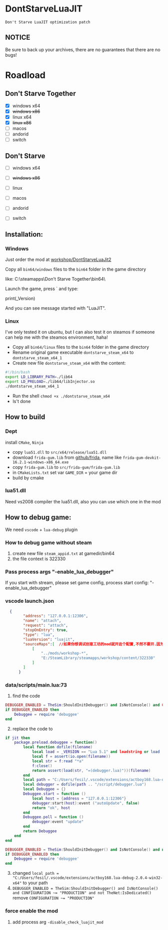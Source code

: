 # DontStarveLuaJIT
	Don't Starve LuaJIT optimization patch

##  NOTICE

Be sure to back up your archives, there are no guarantees that there are no bugs!

# Roadload

## Don't Starve Together

- [x] windows x64
- [x] ~~windows x86~~
- [x] linux x64
- [x] ~~linux x86~~
- [ ] macos
- [ ] andorid
- [ ] switch

## Don't Starve 

- [ ] windows x64
- [ ] ~~windows x86~~
- [ ] linux 
- [ ] macos
- [ ] andorid
- [ ] switch


## Installation: 

### Windows
Just order the mod at [workshop/DontStarveLuaJit2](https://steamcommunity.com/sharedfiles/filedetails/?id=3010545764)

Copy all `bin64/windows` files to the `bin64` folder in the game directory

like: C:\\steamapps\\Don't Starve Together\\bin64\
	
Launch the game, press ` and type:
	
print(_Version)
	
And you can see message started with "LuaJIT".

### Linux
I've only tested it on ubuntu, but I can also test it on steamos if someone can help me with the steamos environment, haha!


- Copy all `bin64/linux` files to the `bin64` folder in the game directory
- Rename original game executable `dontstarve_steam_x64` to `dontstarve_steam_x64_1`
- Create new file `dontstarve_steam_x64` with the content:

```bash
#!/bin/bash
export LD_LIBRARY_PATH=./lib64
export LD_PRELOAD=./lib64/libInjector.so
./dontstarve_steam_x64_1
```

- Run the shell `chmod +x ./dontstarve_steam_x64`
- Is't done


## How to build

### Dept
install `CMake`, `Ninja`
- copy `lua51.dll` to `src/x64/release/lua51.dll`
- download `frida-gum.lib` from [github/frida](https://github.com/frida), name like `frida-gum-devkit-16.2.1-windows-x86_64.exe`
- copy `frida-gum.lib` to `src/frida-gum/frida-gum.lib`
- in `CMakeLists.txt` set var `GAME_DIR` = your game dir
- build by cmake

### lua51.dll
Need vs2008 compiler the lua51.dll, also you can use which one in the mod

## How to debug game:

We need `vscode` + `lua-debug` plugin

### How to debug game without steam
1. create new file `steam_appid.txt` at gamedir/bin64
2. the file context is 322330

### Pass process args "-enable_lua_debugger"
If you start with stream, please set game config, process start config: "-enable_lua_debugger"

### vscode launch.json
```json
  {
        "address": "127.0.0.1:12306",
        "name": "attach",
        "request": "attach",
        "stopOnEntry": true,
        "type": "lua",
        "luaVersion": "luajit",
		"sourceMaps":[	//如果你想调试创意工坊的mod就开这个配置,不然不要开.因为开了之后在原来游戏目录下的mods文件夹的mod将无法调试
			[
				"../mods/workshop-*",
				"E:/SteamLibrary/steamapps/workshop/content/322330"
			]
		]
      }
```

### data/scripts/main.lua:73
1. find the code
```lua
DEBUGGER_ENABLED = TheSim:ShouldInitDebugger() and IsNotConsole() and CONFIGURATION ~= "PRODUCTION" and not TheNet:IsDedicated(
if DEBUGGER_ENABLED then
	Debuggee = require 'debuggee'
end
```
2. replace the code to
```lua
if jit then
	package.preload.debuggee = function()
		local function dofile(filename)
			local load = _VERSION == "Lua 5.1" and loadstring or load
			local f = assert(io.open(filename))
			local str = f:read "*a"
			f:close()
			return assert(load(str, "=(debugger.lua)"))(filename)
		end
		local path = "C:/Users/fesil/.vscode/extensions/actboy168.lua-debug-2.0.4-win32-x64"
		local debugger = dofile(path .. "/script/debugger.lua")
		local Debuggee = {}
		Debuggee.start = function ()
			local host = {address = "127.0.0.1:12306"}
			debugger:start(host):event ("autoUpdate", false)
			return "ok", host
		end
		Debuggee.poll = function ()
			debugger:event "update"
		end
		return Debuggee
	end
end

DEBUGGER_ENABLED = TheSim:ShouldInitDebugger() and IsNotConsole() and not TheNet:IsDedicated()
if DEBUGGER_ENABLED then
	Debuggee = require 'debuggee'
end
```
3. changed `local path = "C:/Users/fesil/.vscode/extensions/actboy168.lua-debug-2.0.4-win32-x64"` to your path
4. `DEBUGGER_ENABLED = TheSim:ShouldInitDebugger() and IsNotConsole() and CONFIGURATION ~= "PRODUCTION" and not TheNet:IsDedicated()` remove `CONFIGURATION ~= "PRODUCTION"`

### force enable the mod
1. add process arg `-disable_check_luajit_mod`